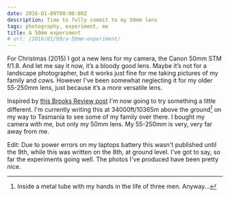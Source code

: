 ```yaml
---
date: 2016-01-09T00:00:00Z
description: Time to fully commit to my 50mm lens
tags: photography, experiment, me
title: A 50mm experiment
# url: /2016/01/09/a-50mm-experiment/
---
```


For Christmas (2015) I got a new lens for my camera, the Canon 50mm STM f/1.8. And let me say it now, it’s a bloody good lens. Maybe it’s not for a landscape photographer, but it works just fine for me taking pictures of my family and cows. However I've been somewhat neglecting it for my older 55-250mm lens, just because it’s a more versatile lens. 

Inspired by [this Brooks Review post](https://brooksreview.net/2015/11/35mm/) I'm now going to try something a little different. I'm currently writing this at 34000ft/10365m above the ground[^1] on my way to Tasmania to see some of my family over there. I bought my camera with me, but only my 50mm lens. My 55-250mm is very, very far away from me. 

Edit: Due to power errors on my laptops battery this wasn't published until the 9th, while this was written on the 8th, at ground level. I've got to say, so far the experiments going well. The photos I've produced have been pretty nice.

[^1]: Inside a metal tube with my hands in the life of three men. Anyway...
